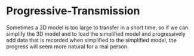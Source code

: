 # Progressive-Transmission
Sometimes a 3D model is too large to transfer in a short time, so if we can simplify the 3D model and to load the simplified model and progressively add data that is recorded when simplified to the simplified model, the progress will seem more natural for a real person.
